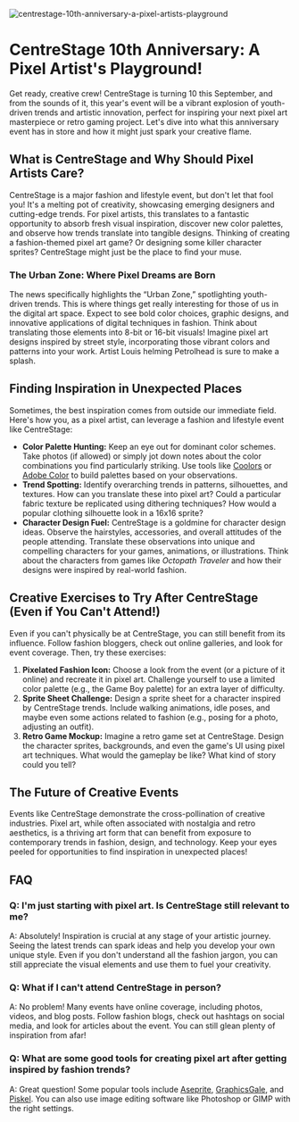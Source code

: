 ![centrestage-10th-anniversary-a-pixel-artists-playground](https://images.pexels.com/photos/33481903/pexels-photo-33481903.jpeg?auto=compress&cs=tinysrgb&fit=crop&h=627&w=1200)

# CentreStage 10th Anniversary: A Pixel Artist's Playground!

Get ready, creative crew! CentreStage is turning 10 this September, and from the sounds of it, this year's event will be a vibrant explosion of youth-driven trends and artistic innovation, perfect for inspiring your next pixel art masterpiece or retro gaming project. Let's dive into what this anniversary event has in store and how it might just spark your creative flame.

## What is CentreStage and Why Should Pixel Artists Care?

CentreStage is a major fashion and lifestyle event, but don't let that fool you! It's a melting pot of creativity, showcasing emerging designers and cutting-edge trends. For pixel artists, this translates to a fantastic opportunity to absorb fresh visual inspiration, discover new color palettes, and observe how trends translate into tangible designs. Thinking of creating a fashion-themed pixel art game? Or designing some killer character sprites? CentreStage might just be the place to find your muse.

### The Urban Zone: Where Pixel Dreams are Born

The news specifically highlights the “Urban Zone,” spotlighting youth-driven trends. This is where things get really interesting for those of us in the digital art space. Expect to see bold color choices, graphic designs, and innovative applications of digital techniques in fashion. Think about translating those elements into 8-bit or 16-bit visuals! Imagine pixel art designs inspired by street style, incorporating those vibrant colors and patterns into your work. Artist Louis helming Petrolhead is sure to make a splash.

## Finding Inspiration in Unexpected Places

Sometimes, the best inspiration comes from outside our immediate field. Here's how you, as a pixel artist, can leverage a fashion and lifestyle event like CentreStage:

*   **Color Palette Hunting:** Keep an eye out for dominant color schemes. Take photos (if allowed) or simply jot down notes about the color combinations you find particularly striking. Use tools like [Coolors](https://coolors.co/) or [Adobe Color](https://color.adobe.com/explore) to build palettes based on your observations.
*   **Trend Spotting:** Identify overarching trends in patterns, silhouettes, and textures. How can you translate these into pixel art? Could a particular fabric texture be replicated using dithering techniques? How would a popular clothing silhouette look in a 16x16 sprite?
*   **Character Design Fuel:** CentreStage is a goldmine for character design ideas. Observe the hairstyles, accessories, and overall attitudes of the people attending. Translate these observations into unique and compelling characters for your games, animations, or illustrations. Think about the characters from games like *Octopath Traveler* and how their designs were inspired by real-world fashion.

## Creative Exercises to Try After CentreStage (Even if You Can't Attend!)

Even if you can't physically be at CentreStage, you can still benefit from its influence. Follow fashion bloggers, check out online galleries, and look for event coverage. Then, try these exercises:

1.  **Pixelated Fashion Icon:** Choose a look from the event (or a picture of it online) and recreate it in pixel art. Challenge yourself to use a limited color palette (e.g., the Game Boy palette) for an extra layer of difficulty.
2.  **Sprite Sheet Challenge:** Design a sprite sheet for a character inspired by CentreStage trends. Include walking animations, idle poses, and maybe even some actions related to fashion (e.g., posing for a photo, adjusting an outfit).
3.  **Retro Game Mockup:** Imagine a retro game set at CentreStage. Design the character sprites, backgrounds, and even the game's UI using pixel art techniques. What would the gameplay be like? What kind of story could you tell?

## The Future of Creative Events

Events like CentreStage demonstrate the cross-pollination of creative industries. Pixel art, while often associated with nostalgia and retro aesthetics, is a thriving art form that can benefit from exposure to contemporary trends in fashion, design, and technology. Keep your eyes peeled for opportunities to find inspiration in unexpected places!

## FAQ

### Q: I'm just starting with pixel art. Is CentreStage still relevant to me?

A: Absolutely! Inspiration is crucial at any stage of your artistic journey. Seeing the latest trends can spark ideas and help you develop your own unique style. Even if you don't understand all the fashion jargon, you can still appreciate the visual elements and use them to fuel your creativity.

### Q: What if I can't attend CentreStage in person?

A: No problem! Many events have online coverage, including photos, videos, and blog posts. Follow fashion blogs, check out hashtags on social media, and look for articles about the event. You can still glean plenty of inspiration from afar!

### Q: What are some good tools for creating pixel art after getting inspired by fashion trends?

A: Great question! Some popular tools include [Aseprite](https://www.aseprite.org/), [GraphicsGale](https://graphicsgale.com/), and [Piskel](https://www.piskelapp.com/). You can also use image editing software like Photoshop or GIMP with the right settings.
